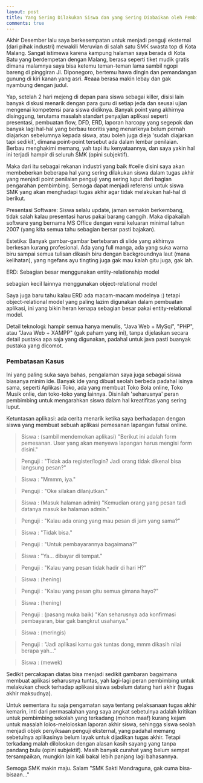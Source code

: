```yaml
---
layout: post
title: Yang Sering Dilakukan Siswa dan yang Sering Diabaikan oleh Pembimbing dalam Tugas Akhir
comments: true
---
```


Akhir Desember lalu saya berkesempatan untuk menjadi penguji eksternal (dari pihak industri) mewakili Meruvian di salah satu SMK swasta top di Kota Malang. Sangat istimewa karena kampung halaman saya berada di Kota Batu yang berdempetan dengan Malang, berasa seperti tiket mudik gratis dimana malamnya saya bisa ketemu teman-teman lama sambil ngopi bareng di pinggiran Jl. Diponegoro, bertemu hawa dingin dan pemandangan gunung di kiri kanan yang asri. #eaaa berasa makin lebay dan gak nyambung dengan judul.

Yap, setelah 2 hari mejeng di depan para siswa sebagai killer, disisi lain banyak diskusi menarik dengan para guru di setiap jeda dan seusai ujian mengenai kompetensi para siswa didiknya. Banyak point yang akhirnya disinggung, terutama masalah standart penyajian aplikasi seperti presentasi, pembuatan flow, DFD, ERD, laporan harcopy yang segepok dan banyak lagi hal-hal yang berbau teoritis yang menariknya belum pernah diajarkan sebelumnya kepada siswa, atau boleh juga dieja 'sudah diajarkan tapi sedikit', dimana point-point tersebut ada dalam lembar penilaian. Berbau menghakimi memang, yah tapi itu kenyataannya, dan saya yakin hal ini terjadi hampir di seluruh SMK (opini subjektif).

Maka dari itu sebagai rekanan industri yang baik #ceile disini saya akan membeberkan beberapa hal yang sering dilakukan siswa dalam&nbsp;tugas akhir yang menjadi point penilaian penguji yang sering luput dari bagian pengarahan pembimbing. Semoga dapat menjadi referensi untuk siswa SMK yang akan menghadapi tugas akhir agar tidak melakukan hal-hal di berikut.

Presentasi
Software: Siswa selalu update, jaman semakin berkembang, tidak salah kalau presentasi harus pakai barang canggih. Maka dipakailah software yang bernama MS Office dengan versi keluaran minimal tahun 2007 (yang kita semua tahu sebagian bersar pasti bajakan).

Estetika: Banyak gambar-gambar bertebaran di slide yang akhirnya berkesan kurang profesional. Ada yang full manga, ada yang suka warna biru sampai semua tulisan dikasih biru dengan backgroundnya laut (mana kelihatan), yang ngefans ayu tingting juga gak mau kalah gitu juga, gak lah.

ERD: Sebagian besar menggunakan entity-relationship model

sebagian kecil lainnya menggunakan object-relational model

Saya juga baru tahu kalau ERD ada macam-macam modelnya :) tetapi object-relational model yang paling lazim digunakan dalam pembuatan aplikasi, ini yang bikin heran kenapa sebagian besar pakai entity-relational model.

Detail teknologi: hampir semua hanya menulis, "Java Web + MySql", "PHP", atau "Java Web + XAMPP" (gak paham yang ini), tanpa dijelaskan secara detail pustaka apa saja yang digunakan, padahal untuk java pasti buanyak pustaka yang dicomot.

### Pembatasan Kasus
Ini yang paling suka saya bahas, pengalaman saya juga sebagai siswa biasanya minim ide. Banyak ide yang dibuat seolah berbeda padahal isinya sama, seperti Aplikasi Toko, ada yang membuat Toko Bola online, Toko Musik onlie, dan toko-toko yang lainnya. Disinilah 'seharusnya' peran pembimbing untuk mengarahkan siswa dalam hal kreatifitas yang sering luput.

Ketuntasan aplikasi: ada cerita menarik ketika saya berhadapan dengan siswa yang membuat sebuah aplikasi pemesanan lapangan futsal online.

> Siswa : (sambil mendemokan aplikasi) "Berikut ini adalah form pemesanan. User yang akan menyewa lapangan harus mengisi form disini."

> Penguji : "Tidak ada register/login? Jadi orang tidak dikenal bisa langsung pesan?"

> Siswa : "Mmmm, iya."

> Penguji : "Oke silakan dilanjutkan."

> Siswa : (Masuk halaman admin) "Kemudian orang yang pesan tadi datanya masuk ke halaman admin."

> Penguji : "Kalau ada orang yang mau pesan di jam yang sama?"

> Siswa : "Tidak bisa."

> Penguji : "Untuk pembayarannya bagaimana?"

> Siswa : "Ya... dibayar di tempat."

> Penguji : "Kalau yang pesan tidak hadir di hari H?"

> Siswa : (hening)

> Penguji : "Kalau yang pesan gitu semua gimana hayo?"

> Siswa : (hening)

> Penguji : (pasang muka baik) "Kan seharusnya ada konfirmasi pembayaran, biar gak bangkrut usahanya."

> Siswa : (meringis)

> Penguji : "Jadi aplikasi kamu gak tuntas dong, mmm dikasih nilai berapa yah..."

> Siswa : (mewek)

Sedikit percakapan diatas bisa menjadi sedikit gambaran bagaimana membuat aplikasi seharusnya tuntas, yah lagi-lagi peran pembimbing untuk melakukan check terhadap aplikasi siswa sebelum datang hari akhir (tugas akhir maksudnya).

Untuk sementara itu saja pengamatan saya tentang pelaksanaan tugas akhir kemarin, inti dari permasalahan yang saya angkat sebetulnya adalah kritikan untuk pembimbing sekolah yang terkadang (mohon maaf) kurang kejam untuk masalah lolos-meloloskan laporan akhir siswa, sehingga siswa seolah menjadi objek penyiksaan penguji eksternal, yang padahal memang sebetulnya aplikasinya belum layak untuk dijadikan tugas akhir. Tetapi terkadang malah diloloskan dengan alasan kasih sayang yang tanpa pandang bulu (opini subjektif). Masih banyak curahat yang belum sempat tersampaikan, mungkin lain kali bakal lebih panjang lagi bahasannya.

Semoga SMK makin maju. Salam "SMK Sakti Mandraguna, gak cuma bisa-bisaan..."
